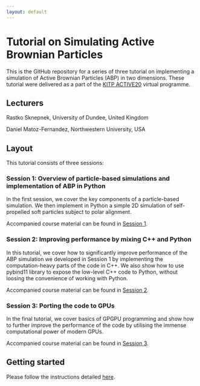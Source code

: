 ```yaml
---
layout: default
---
```


# Tutorial on Simulating Active Brownian Particles

This is the GitHub repository for a series of three tutorial on implementing a simulation of Active Brownian Particles (ABP) in two dimensions. These tutorial were delivered as a part of the [KITP ACTIVE20](https://www.kitp.ucsb.edu/activities/active20)  virtual programme.

## Lecturers
Rastko Sknepnek, University of Dundee, United Kingdom

Daniel Matoz-Fernandez, Northwestern University, USA

## Layout 

This tutorial consists of three sessions:
### Session 1: Overview of particle-based simulations and implementation of ABP in Python

In the first session, we cover the key components of a particle-based simulation. We then implement in Python a simple 2D simulation of self-propelled soft particles subject to polar alignment. 

Accompanied course material can be found in [Session 1](Session_1.md).

### Session 2: Improving performance by mixing C++ and Python

In this tutorial, we cover how to significantly improve performance of the ABP simulation we developed in Session 1 by implementing the computation-heavy parts of the code in C++. We also show how to use pybind11 library to expose the low-level C++ code to Python, without loosing the convenience of working with Python.

Accompanied course material can be found in [Session 2](Session_2.md).

### Session 3: Porting the code to GPUs

In the final tutorial, we cover basics of GPGPU programming and show how to further improve the performance of the code by utilising the immense computational power of modern GPUs.

Accompanied course material can be found in [Session 3](Session_3.md).

## Getting started

Please follow the instructions detailed [here](README.md).






